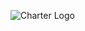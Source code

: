 ![Charter Logo](https://gitlab.spectrumflow.net/cristian.cordero/self_install_api/-/blob/images/images/Charter_R_Logo_RGB.png)